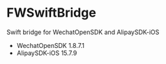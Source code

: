 # FWSwiftBridge
Swift bridge for WechatOpenSDK and AlipaySDK-iOS

* WechatOpenSDK 1.8.7.1
* AlipaySDK-iOS 15.7.9